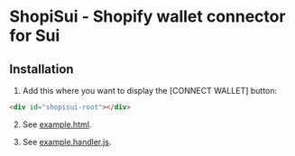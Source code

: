 # ShopiSui - Shopify wallet connector for Sui

## Installation

1. Add this where you want to display the [CONNECT WALLET] button:

```html
<div id="shopisui-root"></div>
```

2. See [example.html](example.html).

3. See [example.handler.js](example.handler.js).
